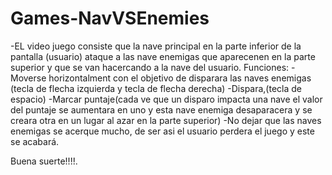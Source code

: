 # Games-NavVSEnemies

-EL video juego consiste que la nave principal en la parte inferior de la pantalla (usuario) ataque a las nave enemigas que aparecenen en la parte superior y que se van hacercando a la nave del usuario.
		Funciones:
			-Moverse horizontalment con el objetivo de disparara las naves enemigas (tecla de flecha izquierda y tecla de flecha derecha)
			-Dispara,(tecla de espacio)
			-Marcar puntaje(cada ve que un disparo impacta una nave el valor del puntaje se aumentara en uno y esta nave enemiga desaparacera y se creara otra en un lugar al azar en la parte superior)
			-No dejar que las naves enemigas se acerque mucho, de ser asi el usuario perdera el juego y este se acabará.

Buena suerte!!!!.
